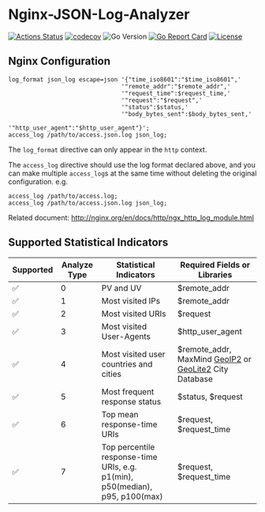 # Nginx-JSON-Log-Analyzer

[![Actions Status](https://github.com/fantasticmao/nginx-json-log-analyzer/workflows/ci/badge.svg)](https://github.com/fantasticmao/nginx-json-log-analyzer/actions)
[![codecov](https://codecov.io/gh/fantasticmao/nginx-json-log-analyzer/branch/main/graph/badge.svg)](https://codecov.io/gh/fantasticmao/nginx-json-log-analyzer)
![Go Version](https://img.shields.io/github/go-mod/go-version/fantasticmao/nginx-json-log-analyzer)
[![Go Report Card](https://goreportcard.com/badge/github.com/fantasticmao/nginx-json-log-analyzer)](https://goreportcard.com/report/github.com/fantasticmao/nginx-json-log-analyzer)
[![License](https://img.shields.io/github/license/fantasticmao/nginx-json-log-analyzer)](https://github.com/fantasticmao/nginx-json-log-analyzer/blob/main/LICENSE)

## Nginx Configuration

```text
log_format json_log escape=json '{"time_iso8601":"$time_iso8601",'
                                '"remote_addr":"$remote_addr",'
                                '"request_time":$request_time,'
                                '"request":"$request",'
                                '"status":$status,'
                                '"body_bytes_sent":$body_bytes_sent,'
                                '"http_user_agent":"$http_user_agent"}';
access_log /path/to/access.json.log json_log;
```

The `log_format` directive can only appear in the `http` context.

The `access_log` directive should use the log format declared above, and you can make multiple `access_log`s at the same time without deleting the original configuration. e.g.

```text
access_log /path/to/access.log;
access_log /path/to/access.json.log json_log;
```

Related document: http://nginx.org/en/docs/http/ngx_http_log_module.html

## Supported Statistical Indicators

| Supported | Analyze Type | Statistical Indicators                                                       | Required Fields or Libraries                                                                                                                                     |
| --------- | ------------ | ---------------------------------------------------------------------------- | ---------------------------------------------------------------------------------------------------------------------------------------------------------------- |
| ✅        | 0            | PV and UV                                                                    | $remote_addr                                                                                                                                                     |
| ✅        | 1            | Most visited IPs                                                             | $remote_addr                                                                                                                                                     |
| ✅        | 2            | Most visited URIs                                                            | $request                                                                                                                                                         |
| ✅        | 3            | Most visited User-Agents                                                     | $http_user_agent                                                                                                                                                 |
| ✅        | 4            | Most visited user countries and cities                                       | $remote_addr, MaxMind [GeoIP2](https://www.maxmind.com/en/geoip2-city) or [GeoLite2](https://dev.maxmind.com/geoip/geolite2-free-geolocation-data) City Database |
| ✅        | 5            | Most frequent response status                                                | $status, $request                                                                                                                                                |
| ✅        | 6            | Top mean response-time URIs                                                  | $request, $request_time                                                                                                                                          |
| ✅        | 7            | Top percentile response-time URIs, e.g. p1(min), p50(median), p95, p100(max) | $request, $request_time                                                                                                                                          |
